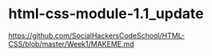 # html-css-module-1.1_update

https://github.com/SocialHackersCodeSchool/HTML-CSS/blob/master/Week1/MAKEME.md
